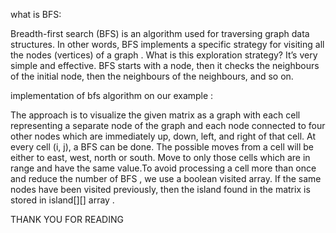what is BFS:

Breadth-first search (BFS) is an algorithm used for traversing graph data structures. In other words,  BFS implements a specific strategy for visiting all the nodes
 (vertices) of a graph . What is this exploration strategy? It’s very simple and effective. BFS starts with a node, then it checks 
the neighbours of the initial node, then the neighbours of the neighbours, and so on. 

implementation of bfs algorithm on our example :

The approach is to visualize the given matrix as a graph with each cell representing a separate node of the graph and each node connected to four other nodes which are 
immediately up, down, left, and right of that cell.
At every cell (i, j), a BFS can be done. The possible moves from a cell will be either to east, west, north or south. Move to only those cells which are in range
and have the same value.To avoid processing a cell more than once and reduce the number of BFS , we use a boolean visited array. 
If the same nodes have been visited previously, then the island found in the matrix is stored in island[][] array .





THANK YOU FOR READING 

